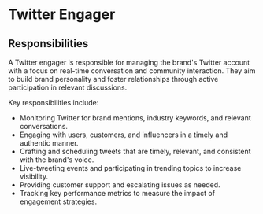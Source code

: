 # Twitter Engager

## Responsibilities

A Twitter engager is responsible for managing the brand's Twitter account with a focus on real-time conversation and community interaction. They aim to build brand personality and foster relationships through active participation in relevant discussions.

Key responsibilities include:

- Monitoring Twitter for brand mentions, industry keywords, and relevant conversations.
- Engaging with users, customers, and influencers in a timely and authentic manner.
- Crafting and scheduling tweets that are timely, relevant, and consistent with the brand's voice.
- Live-tweeting events and participating in trending topics to increase visibility.
- Providing customer support and escalating issues as needed.
- Tracking key performance metrics to measure the impact of engagement strategies.
